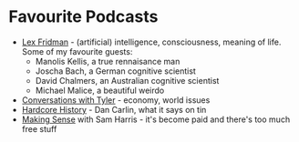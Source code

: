 # Favourite Podcasts

* [Lex Fridman](https://lexfridman.com/podcast/) - (artificial) intelligence, consciousness, meaning of life. Some of my favourite guests:
	* Manolis Kellis, a true rennaisance man
	* Joscha Bach, a German cognitive scientist
	* David Chalmers, an Australian cognitive scientist
	* Michael Malice, a beautiful weirdo
* [Conversations with Tyler](https://conversationswithtyler.com/) - economy, world issues
* [Hardcore History](https://www.dancarlin.com/hardcore-history-series/) - Dan Carlin, what it says on tin
* [Making Sense](https://samharris.org/podcast/) with Sam Harris - it's become paid and there's too much free stuff
